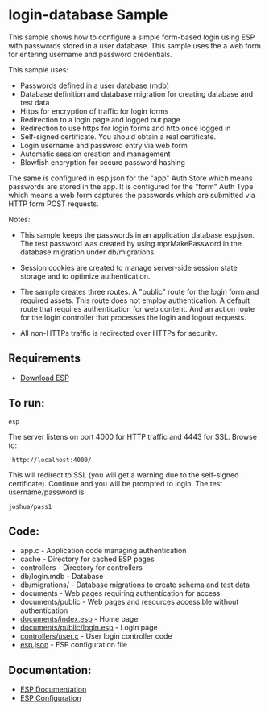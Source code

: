 login-database Sample
===

This sample shows how to configure a simple form-based login using ESP with passwords stored
in a user database. This sample uses the a web form for entering username and password credentials.

This sample uses:

* Passwords defined in a user database (mdb)
* Database definition and database migration for creating database and test data
* Https for encryption of traffic for login forms
* Redirection to a login page and logged out page
* Redirection to use https for login forms and http once logged in
* Self-signed certificate. You should obtain a real certificate.
* Login username and password entry via web form
* Automatic session creation and management
* Blowfish encryption for secure password hashing

The same is configured in esp.json for the "app" Auth Store which means passwords are stored in the app.
It is configured for the "form" Auth Type which means a web form captures the passwords which are submitted
via HTTP form POST requests.

Notes:
* This sample keeps the passwords in an application database esp.json. The test password was created
    by using mprMakePassword in the database migration under db/migrations.

* Session cookies are created to manage server-side session state storage and to optimize authentication.

* The sample creates three routes. A "public" route for the login form and required assets. This route
    does not employ authentication. A default route that requires authentication for web content. And an
    action route for the login controller that processes the login and logout requests.

* All non-HTTPs traffic is redirected over HTTPs for security.

Requirements
---
* [Download ESP](https://www.embedthis.com/esp/download.html)

To run:
---
    esp

The server listens on port 4000 for HTTP traffic and 4443 for SSL. Browse to:

     http://localhost:4000/

This will redirect to SSL (you will get a warning due to the self-signed certificate).
Continue and you will be prompted to login. The test username/password is:

    joshua/pass1

Code:
---
* app.c - Application code managing authentication
* cache - Directory for cached ESP pages
* controllers - Directory for controllers
* db/login.mdb - Database
* db/migrations/ - Database migrations to create schema and test data
* documents - Web pages requiring authentication for access
* documents/public - Web pages and resources accessible without authentication
* [documents/index.esp](documents/index.esp) - Home page
* [documents/public/login.esp](documents/public/login.esp) - Login page
* [controllers/user.c](controllers/user.c) - User login controller code
* [esp.json](esp.json) - ESP configuration file

Documentation:
---

* [ESP Documentation](https://www.embedthis.com/esp/doc/index.html)
* [ESP Configuration](https://www.embedthis.com/esp/doc/users/config.html)
